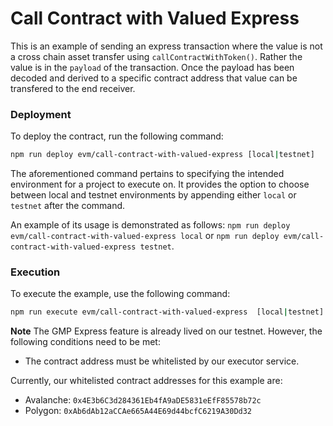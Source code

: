 # Call Contract with Valued Express
This is an example of sending an express transaction where the value is not a cross chain asset transfer using `callContractWithToken()`. Rather the value is in the `payload` of the transaction. Once the payload has been decoded and derived to a specific contract address that value can be transfered to the end receiver. 

### Deployment

To deploy the contract, run the following command:

```bash
npm run deploy evm/call-contract-with-valued-express [local|testnet]
```

The aforementioned command pertains to specifying the intended environment for a project to execute on. It provides the option to choose between local and testnet environments by appending either `local` or `testnet` after the command. 

An example of its usage is demonstrated as follows: `npm run deploy evm/call-contract-with-valued-express local` or `npm run deploy evm/call-contract-with-valued-express testnet`. 

### Execution

To execute the example, use the following command:

```bash
npm run execute evm/call-contract-with-valued-express  [local|testnet] ${srcChain} ${destChain}
```

**Note**
The GMP Express feature is already lived on our testnet. However, the following conditions need to be met:

-   The contract address must be whitelisted by our executor service.

Currently, our whitelisted contract addresses for this example are:

-   Avalanche: `0x4E3b6C3d284361Eb4fA9aDE5831eEfF85578b72c`
-   Polygon: `0xAb6dAb12aCCAe665A44E69d44bcfC6219A30Dd32`
